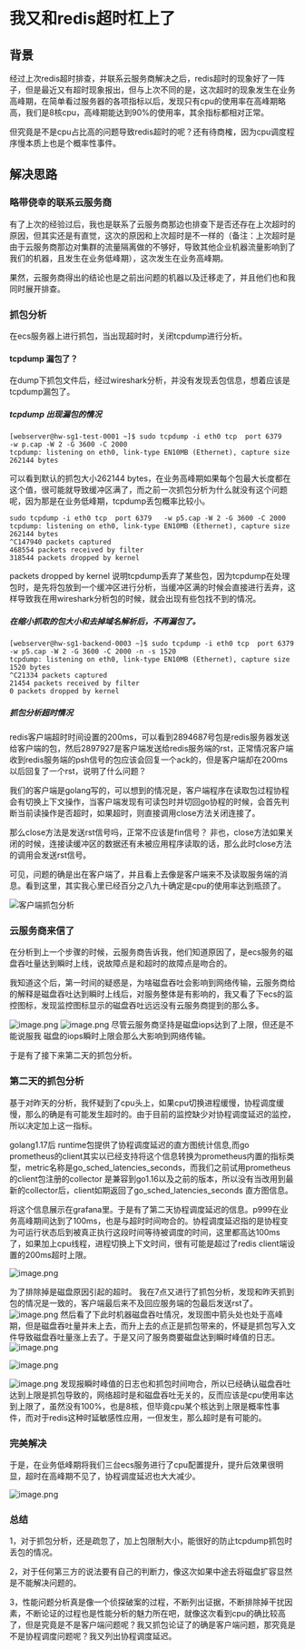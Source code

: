 # 我又和redis超时杠上了

## 背景
经过上次redis超时排查，并联系云服务商解决之后，redis超时的现象好了一阵子，但是最近又有超时现象报出，但与上次不同的是，这次超时的现象发生在业务高峰期，在简单看过服务器的各项指标以后，发现只有cpu的使用率在高峰期略高，我们是8核cpu，高峰期能达到90%的使用率，其余指标都相对正常。

但究竟是不是cpu占比高的问题导致redis超时的呢？还有待商榷，因为cpu调度程序慢本质上也是个概率性事件。

## 解决思路

### 略带侥幸的联系云服务商
有了上次的经验过后，我也是联系了云服务商那边也排查下是否还存在上次超时的原因，但其实还是有直觉，这次的原因和上次超时是不一样的（备注：上次超时是由于云服务商那边对集群的流量隔离做的不够好，导致其他企业机器流量影响到了我们的机器，且发生在业务低峰期），这次发生在业务高峰期。

果然，云服务商得出的结论也是之前出问题的机器以及迁移走了，并且他们也和我同时展开排查。

### 抓包分析
在ecs服务器上进行抓包，当出现超时时，关闭tcpdump进行分析。

#### tcpdump 漏包了？
在dump下抓包文件后，经过wireshark分析，并没有发现丢包信息，想着应该是tcpdump漏包了。
##### tcpdump 出现漏包的情况

```shell
[webserver@hw-sg1-test-0001 ~]$ sudo tcpdump -i eth0 tcp  port 6379   -w p.cap -W 2 -G 3600 -C 2000
tcpdump: listening on eth0, link-type EN10MB (Ethernet), capture size 262144 bytes
```
可以看到默认的抓包大小262144 bytes，在业务高峰期如果每个包最大长度都在这个值，很可能就导致缓冲区满了，而之前一次抓包分析为什么就没有这个问题呢，因为那是在业务低峰期，tcpdump丢包概率比较小。

```shell
sudo tcpdump -i eth0 tcp  port 6379   -w p5.cap -W 2 -G 3600 -C 2000
tcpdump: listening on eth0, link-type EN10MB (Ethernet), capture size 262144 bytes
^C147940 packets captured
468554 packets received by filter
318544 packets dropped by kernel
```
packets dropped by kernel 说明tcpdump丢弃了某些包，因为tcpdump在处理包时，是先将包放到一个缓冲区进行分析，当缓冲区满的时候会直接进行丢弃，这样导致我在用wireshark分析包的时候，就会出现有些包找不到的情况。

##### 在缩小抓取的包大小和去掉域名解析后，不再漏包了。
```shell
[webserver@hw-sg1-backend-0003 ~]$ sudo tcpdump -i eth0 tcp  port 6379   -w p5.cap -W 2 -G 3600 -C 2000 -n -s 1520
tcpdump: listening on eth0, link-type EN10MB (Ethernet), capture size 1520 bytes
^C21334 packets captured
21454 packets received by filter
0 packets dropped by kernel
```

##### 抓包分析超时情况
redis客户端超时时间设置的200ms，可以看到2894687号包是redis服务器发送给客户端的包，然后2897927是客户端发送给redis服务端的rst，正常情况客户端收到redis服务端的psh信号的包应该会回复一个ack的，但是客户端却在200ms以后回复了一个rst，说明了什么问题？

我们的客户端是golang写的，可以想到的情况是，客户端程序在读取包过程协程会有切换上下文操作，当客户端发现有可读包时并切回go协程的时候，会首先判断当前读操作是否超时，如果超时，则直接调用close方法关闭连接了。

那么close方法是发送rst信号吗，正常不应该是fin信号？
非也，close方法如果关闭的时候，连接读缓冲区的数据还有未被应用程序读取的话，那么此时close方法的调用会发送rst信号。

可见，问题的确是出在客户端了，并且看上去像是客户端来不及读取服务端的消息。看到这里，其实我心里已经百分之八九十确定是cpu的使用率达到瓶颈了。

![客户端抓包分析](https://s2.loli.net/2023/03/07/l7pPmcEe4aYqI6v.png)

### 云服务商来信了
在分析到上一个步骤的时候，云服务商告诉我，他们知道原因了，是ecs服务的磁盘吞吐量达到瞬时上线，说故障点是和超时的故障点是吻合的。

我知道这个后，第一时间的疑惑是，为啥磁盘吞吐会影响到网络传输，云服务商给的解释是磁盘吞吐达到瞬时上线后，对服务整体是有影响的，我又看了下ecs的监控图标，发现监控图标显示的磁盘吞吐远远没有云服务商提到的那么多。

![image.png](https://s2.loli.net/2023/03/07/2dOjEVuU6PmAbQv.png)
![image.png](https://s2.loli.net/2023/03/07/L67SYrH3vAuikgJ.png)
尽管云服务商坚持是磁盘iops达到了上限，但还是不能说服我 磁盘的iops瞬时上限会那么大影响到网络传输。

于是有了接下来第二天的抓包分析。

### 第二天的抓包分析
基于对昨天的分析，我怀疑到了cpu头上，如果cpu切换进程缓慢，协程调度缓慢，那么的确是有可能发生超时的。由于目前的监控缺少对协程调度延迟的监控，所以决定加上这一指标。

golang1.17后 runtime包提供了协程调度延迟的直方图统计信息,而go prometheus的client其实以已经支持将这个信息转换为prometheus内置的指标类型，metric名称是go_sched_latencies_seconds，而我们之前试用prometheus的client包注册的collector 是兼容到go1.16以及之前的版本，所以没有当改用到最新的collector后，client如期返回了go_sched_latencies_seconds 直方图信息。

将这个信息展示在grafana里。于是有了第二天协程调度延迟的信息。p999在业务高峰期间达到了100ms，也是与超时时间吻合的。协程调度延迟指的是协程变为可运行状态后到被真正执行这段时间等待被调度的时间，这里都高达100ms了，如果加上cpu线程，进程切换上下文时间，很有可能是超过了redis client端设置的200ms超时上限。

![image.png](https://s2.loli.net/2023/03/07/Ib29oRmNgQcOrZq.png)

为了排除掉是磁盘原因引起的超时。
我在7点又进行了抓包分析，发现和昨天抓到包的情况是一致的，客户端最后来不及回应服务端的包最后发送rst了。
![image.png](https://s2.loli.net/2023/03/07/KkAUoWieYTm9G26.png)
然后看了下此时机器磁盘吞吐情况，发现图中箭头处也处于高峰期，但是磁盘吞吐量并未上去，而升上去的点正是抓包带来的，怀疑是抓包写入文件导致磁盘吞吐量涨上去了。于是又问了服务商要磁盘达到瞬时峰值的日志。
![image.png](https://s2.loli.net/2023/03/07/sJcSr6UOeFZGanP.png)

![image.png](https://s2.loli.net/2023/03/07/LIbKEasUeX9Rmt4.png)

![image.png](https://s2.loli.net/2023/03/07/Bk3YGbU9iztyJVu.png)
发现报瞬时峰值的日志也和抓包时间吻合，所以已经确认磁盘吞吐达到上限是抓包导致的，网络超时是和磁盘吞吐无关的，反而应该是cpu使用率达到上限了，虽然没有100%，也是8核，但毕竟cpu某个核达到上限是概率性事件，而对于redis这种时延敏感性应用，一但发生，那么超时是有可能的。

### 完美解决
于是，在业务低峰期将我们三台ecs服务进行了cpu配置提升，提升后效果很明显，超时在高峰期不见了，协程调度延迟也大大减少。

![image.png](https://s2.loli.net/2023/03/07/CuXT5UBQPNz3qf1.png)

### 总结

1，对于抓包分析，还是疏忽了，加上包限制大小，能很好的防止tcpdump抓包时丢包的情况。

2，对于任何第三方的说法要有自己的判断力，像这次如果中途去将磁盘扩容显然是不能解决问题的。

3，性能问题分析真是像一个侦探破案的过程，不断列出证据，不断排除掉干扰因素，不断论证的过程也是性能分析的魅力所在吧，就像这次看到cpu的确比较高了，但是究竟是不是客户端问题呢？我又抓包论证了的确是客户端问题，那究竟是不是协程调度问题呢？我又列出协程调度延迟。